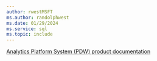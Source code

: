 ```yaml
---
author: rwestMSFT
ms.author: randolphwest
ms.date: 01/29/2024
ms.service: sql
ms.topic: include
---
```

  [Analytics Platform System (PDW) product documentation](https://www.microsoft.com/download/details.aspx?id=51610)  
